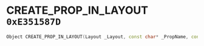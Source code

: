 # CREATE_PROP_IN_LAYOUT `0xE351587D`

```cpp
Object CREATE_PROP_IN_LAYOUT(Layout _Layout, const char* _PropName, const char* _FragmentPath, Vector2 _PositionXY, float _PositionZ, Vector2 _RotationXY, float _RotationZ, bool _Frozen);
```
